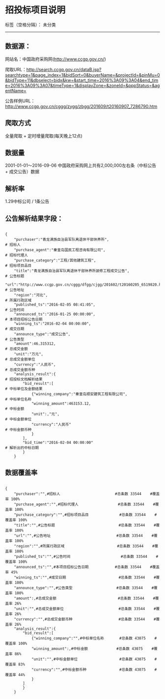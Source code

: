 # 招投标项目说明

标签（空格分隔）： 未分类

---

## 数据源：

网站名：中国政府采购网(http://www.ccgp.gov.cn/)

爬取URL：http://search.ccgp.gov.cn/dataB.jsp?searchtype=1&page_index=1&bidSort=0&buyerName=&projectId=&pinMu=0&bidType=11&dbselect=bidx&kw=&start_time=2016%3A09%3A04&end_time=2016%3A09%3A07&timeType=1&displayZone=&zoneId=&pppStatus=&agentName=

公告样例URL：http://www.ccgp.gov.cn/cggg/zygg/zbgg/201609/t20160907_7286790.htm

## 爬取方式

全量爬取 + 定时增量爬取(每天晚上12点)

## 数据量

2001-01-01～2016-09-06 中国政府采购网上共有2,000,000左右条（中标公告 + 成交公告）数据

## 解析率

1.29中标公司 / 1条公告

## 公告解析结果字段：
```

{
    "purchaser":"青龙满族自治县军队离退休干部休养所",                               # 招标人
    "purchase_agent":"秦皇岛国民工程咨询有限公司",                                  # 招标代理人
    "purchase_category":"工程/其他建筑工程",                                        # 招标项目品目
    "title":"青龙满族自治县军队离退休干部休养所装修工程成交公告",                   # 公告标题
    "url":"http://www.ccgp.gov.cn/cggg/dfgg/cjgg/201602/t20160205_6519820.htm",     # 公告地址
    "region":"河北",                                                                # 所属行政区域
    "published_ts":"2016-02-05 08:41:05",                                           # 公告时间
    "announced_ts":"2016-01-25 00:00:00",                                           # 本项目招标公告日期
    "winning_ts":"2016-02-04 00:00:00",                                             # 成交日期
    "announce_type":"成交公告",                                                     # 公告类型
    "amount":46.315312,                                                             # 总成交金额
    "unit":"万元",                                                                  # 总成交金额单位
    "currency":"人民币",                                                            # 总成交金额币种
    "analysis_result":{                                                             # 招投标文档解析结果
        "bid_result":[                                                              # 中标单位及金额结果
            {"winning_company":"秦皇岛顺安建筑工程有限公司",                        # 中标单位名称
            "winning_amount":463153.12,                                             # 中标金额
            "unit":,"元",                                                           # 中标金额单位
            "currency":"人民币"                                                     # 中标金额币种
            }
        ],
        "bid_time":"2016-02-04 00:00:00"                                            # 解析出的中标日期
        }
    }

```

## 数据覆盖率
```

{
    "purchaser":"",#招标人                         #总条数 33544    #覆盖率 100%
    "purchase_agent":"",#招标代理人                  #总条数 33544    #覆盖率 100%
    "purchase_category":"",#招标项目品目              #总条数 33544    #覆盖率 100%
    "title":"",#公告标题                             #总条数 33544    #覆盖率 100%
    "url":"",#公告地址                              #总条数 33544    #覆盖率 100%
    "region":"",#所属行政区域                        #总条数 33544    #覆盖率 100%
    "published_ts":"",#公告时间                       #总条数 33544    #覆盖率 100%
    "announced_ts":"",#本项目招标公告日期            #总条数 33544    #覆盖率 45%
    "winning_ts":"",#成交日期                        #总条数 33544    #覆盖率 100%
    "announce_type":"",#公告类型                    #总条数 33544    #覆盖率 100%
    "amount":,#总成交金额                            #总条数 33544    #覆盖率 26%
    "unit":"",#总成交金额单位                         #总条数 33544    #覆盖率 26%
    "currency":"",#总成交金额币种                     #总条数 33544    #覆盖率 26%
    "analysis_result":{
        "bid_result":[
            {"winning_company":"",#中标单位名称       #总条数 43075    #覆盖率 100%
            "winning_amount":,#中标金额             #总条数 43075    #覆盖率 86%
            "unit":"",#中标金额单位                   #总条数 43075    #覆盖率 83%
            "currency":"",#中标金额币种               #总条数 43075    #覆盖率 44%
            }
        ]
        }
    }

```
